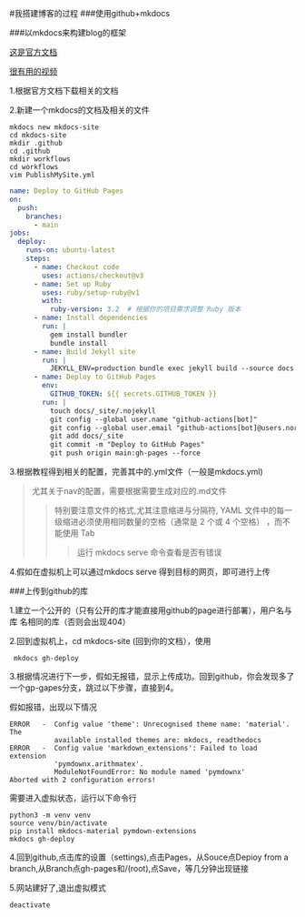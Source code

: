 #我搭建博客的过程
###使用github+mkdocs

###以mkdocs来构建blog的框架

 [这是官方文档](https://squidfunk.github.io/mkdocs-material/)
 
 [很有用的视频](https://www.bilibili.com/video/BV1hL4y1w72r)

1.根据官方文档下载相关的文档

2.新建一个mkdocs的文档及相关的文件

```
mkdocs new mkdocs-site
cd mkdocs-site
mkdir .github
cd .github
mkdir workflows
cd workflows
vim PublishMySite.yml  
```
```PublishMySite.yml 
name: Deploy to GitHub Pages
on:
  push:
    branches:
      - main
jobs:
  deploy:
    runs-on: ubuntu-latest
    steps:
      - name: Checkout code
        uses: actions/checkout@v3
      - name: Set up Ruby
        uses: ruby/setup-ruby@v1
        with:
          ruby-version: 3.2  # 根据你的项目需求调整 Ruby 版本
      - name: Install dependencies
        run: |
          gem install bundler
          bundle install
      - name: Build Jekyll site
        run: |
          JEKYLL_ENV=production bundle exec jekyll build --source docs --destination docs/_site
      - name: Deploy to GitHub Pages
        env:
          GITHUB_TOKEN: ${{ secrets.GITHUB_TOKEN }}
        run: |
          touch docs/_site/.nojekyll
          git config --global user.name "github-actions[bot]"
          git config --global user.email "github-actions[bot]@users.noreply.github.com"
          git add docs/_site
          git commit -m "Deploy to GitHub Pages"
          git push origin main:gh-pages --force  
```      
3.根据教程得到相关的配置，完善其中的.yml文件（一般是mkdocs.yml)
>尤其关于nav的配置，需要根据需要生成对应的.md文件
>>特别要注意文件的格式,尤其注意缩进与分隔符, YAML 文件中的每一级缩进必须使用相同数量的空格（通常是 2 个或 4 个空格）        ，而不能使用 Tab
>>>运行 mkdocs serve 命令查看是否有错误

4.假如在虚拟机上可以通过mkdocs serve 得到目标的网页，即可进行上传

###上传到github的库
  
1.建立一个公开的（只有公开的库才能直接用github的page进行部署），用户名与库      名相同的库（否则会出现404）

2.回到虚拟机上，cd mkdocs-site (回到你的文档），使用
```    
 mkdocs gh-deploy
```
3.根据情况进行下一步，假如无报错，显示上传成功。回到github，你会发现多了     一个gp-gapes分支，跳过以下步骤，直接到4。

假如报错，出现以下情况

```
ERROR   -  Config value 'theme': Unrecognised theme name: 'material'. The
           available installed themes are: mkdocs, readthedocs
ERROR   -  Config value 'markdown_extensions': Failed to load extension
           'pymdownx.arithmatex'.
           ModuleNotFoundError: No module named 'pymdownx'
Aborted with 2 configuration errors!
```

需要进入虚拟状态，运行以下命令行
```
python3 -m venv venv
source venv/bin/activate
pip install mkdocs-material pymdown-extensions
mkdocs gh-deploy
```
4.回到github,点击库的设置（settings),点击Pages，从Souce点Depioy from a branch,从Branch点gh-pages和/(root),点Save，等几分钟出现链接

5.网站建好了,退出虚拟模式
```
deactivate
```
